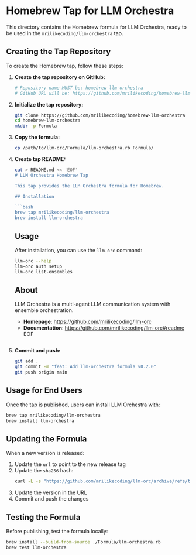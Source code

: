 # Homebrew Tap for LLM Orchestra

This directory contains the Homebrew formula for LLM Orchestra, ready to be used in the `mrilikecoding/llm-orchestra` tap.

## Creating the Tap Repository

To create the Homebrew tap, follow these steps:

1. **Create the tap repository on GitHub:**
   ```bash
   # Repository name MUST be: homebrew-llm-orchestra
   # GitHub URL will be: https://github.com/mrilikecoding/homebrew-llm-orchestra
   ```

2. **Initialize the tap repository:**
   ```bash
   git clone https://github.com/mrilikecoding/homebrew-llm-orchestra
   cd homebrew-llm-orchestra
   mkdir -p Formula
   ```

3. **Copy the formula:**
   ```bash
   cp /path/to/llm-orc/Formula/llm-orchestra.rb Formula/
   ```

4. **Create tap README:**
   ```bash
   cat > README.md << 'EOF'
   # LLM Orchestra Homebrew Tap

   This tap provides the LLM Orchestra formula for Homebrew.

   ## Installation

   ```bash
   brew tap mrilikecoding/llm-orchestra
   brew install llm-orchestra
   ```

   ## Usage

   After installation, you can use the `llm-orc` command:

   ```bash
   llm-orc --help
   llm-orc auth setup
   llm-orc list-ensembles
   ```

   ## About

   LLM Orchestra is a multi-agent LLM communication system with ensemble orchestration.
   
   - **Homepage**: https://github.com/mrilikecoding/llm-orc
   - **Documentation**: https://github.com/mrilikecoding/llm-orc#readme
   EOF
   ```

5. **Commit and push:**
   ```bash
   git add .
   git commit -m "feat: Add llm-orchestra formula v0.2.0"
   git push origin main
   ```

## Usage for End Users

Once the tap is published, users can install LLM Orchestra with:

```bash
brew tap mrilikecoding/llm-orchestra
brew install llm-orchestra
```

## Updating the Formula

When a new version is released:

1. Update the `url` to point to the new release tag
2. Update the `sha256` hash:
   ```bash
   curl -L -s "https://github.com/mrilikecoding/llm-orc/archive/refs/tags/vX.Y.Z.tar.gz" | shasum -a 256
   ```
3. Update the version in the URL
4. Commit and push the changes

## Testing the Formula

Before publishing, test the formula locally:

```bash
brew install --build-from-source ./Formula/llm-orchestra.rb
brew test llm-orchestra
```